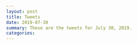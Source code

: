 ```yaml
---
layout: post
title: Tweets
date: 2019-07-30
summary: These are the tweets for July 30, 2019.
categories:
---
```


